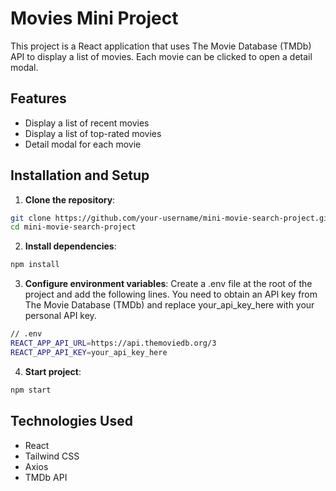# Movies Mini Project

This project is a React application that uses The Movie Database (TMDb) API to display a list of movies. Each movie can be clicked to open a detail modal.

## Features

- Display a list of recent movies
- Display a list of top-rated movies
- Detail modal for each movie

## Installation and Setup

1. **Clone the repository**:
```bash
git clone https://github.com/your-username/mini-movie-search-project.git
cd mini-movie-search-project
````


2. **Install dependencies**:
```bash
npm install
````


3. **Configure environment variables**:
   Create a .env file at the root of the project and add the following lines. You need to obtain an API key from The Movie Database (TMDb) and replace your_api_key_here with your personal API key.
```bash
// .env
REACT_APP_API_URL=https://api.themoviedb.org/3
REACT_APP_API_KEY=your_api_key_here
````


4. **Start project**:
```bash
npm start
````

## Technologies Used

- React
- Tailwind CSS
- Axios
- TMDb API
